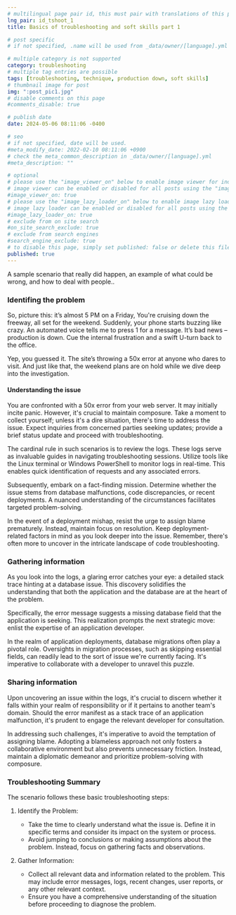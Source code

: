 ```yaml
---
# multilingual page pair id, this must pair with translations of this page. (This name must be unique)
lng_pair: id_tshoot_1
title: Basics of troubleshooting and soft skills part 1

# post specific
# if not specified, .name will be used from _data/owner/[language].yml

# multiple category is not supported
category: troubleshooting
# multiple tag entries are possible
tags: [troubleshooting, technique, production down, soft skills]
# thumbnail image for post
img: ":post_pic1.jpg"
# disable comments on this page
#comments_disable: true

# publish date
date: 2024-05-06 08:11:06 -0400

# seo
# if not specified, date will be used.
#meta_modify_date: 2022-02-10 08:11:06 +0900
# check the meta_common_description in _data/owner/[language].yml
#meta_description: ""

# optional
# please use the "image_viewer_on" below to enable image viewer for individual pages or posts (_posts/ or [language]/_posts folders).
# image viewer can be enabled or disabled for all posts using the "image_viewer_posts: true" setting in _data/conf/main.yml.
#image_viewer_on: true
# please use the "image_lazy_loader_on" below to enable image lazy loader for individual pages or posts (_posts/ or [language]/_posts folders).
# image lazy loader can be enabled or disabled for all posts using the "image_lazy_loader_posts: true" setting in _data/conf/main.yml.
#image_lazy_loader_on: true
# exclude from on site search
#on_site_search_exclude: true
# exclude from search engines
#search_engine_exclude: true
# to disable this page, simply set published: false or delete this file
published: true
---
```

<!-- outline-start -->

A sample scenario that really did happen, an example of what could be wrong, and how to deal with people..

<!-- outline-end -->

### Identifing the problem

So, picture this: it’s almost 5 PM on a Friday, You're cruising down the freeway, all set for the weekend. Suddenly, your phone starts buzzing like crazy. An automated voice tells me to press 1 for a message. It’s bad news – production is down. Cue the internal frustration and a swift U-turn back to the office.

Yep, you guessed it. The site’s throwing a 50x error at anyone who dares to visit. And just like that, the weekend plans are on hold while we dive deep into the investigation.

#### Understanding the issue
You are confronted with a 50x error from your web server. It may initially incite panic. However, it's crucial to maintain composure. Take a moment to collect yourself; unless it's a dire situation, there's time to address the issue. Expect inquiries from concerned parties seeking updates; provide a brief status update and proceed with troubleshooting.

The cardinal rule in such scenarios is to review the logs. These logs serve as invaluable guides in navigating troubleshooting sessions. Utilize tools like the Linux terminal or Windows PowerShell to monitor logs in real-time. This enables quick identification of requests and any associated errors.

Subsequently, embark on a fact-finding mission. Determine whether the issue stems from database malfunctions, code discrepancies, or recent deployments. A nuanced understanding of the circumstances facilitates targeted problem-solving.

In the event of a deployment mishap, resist the urge to assign blame prematurely. Instead, maintain focus on resolution. Keep deployment-related factors in mind as you look deeper into the issue. Remember, there's often more to uncover in the intricate landscape of code troubleshooting.

### Gathering information
As you look into the logs, a glaring error catches your eye: a detailed stack trace hinting at a database issue. This discovery solidifies the understanding that both the application and the database are at the heart of the problem.

Specifically, the error message suggests a missing database field that the application is seeking. This realization prompts the next strategic move: enlist the expertise of an application developer.

In the realm of application deployments, database migrations often play a pivotal role. Oversights in migration processes, such as skipping essential fields, can readily lead to the sort of issue we're currently facing. It's imperative to collaborate with a developer to unravel this puzzle.

### Sharing information
Upon uncovering an issue within the logs, it's crucial to discern whether it falls within your realm of responsibility or if it pertains to another team's domain. Should the error manifest as a stack trace of an application malfunction, it's prudent to engage the relevant developer for consultation.

In addressing such challenges, it's imperative to avoid the temptation of assigning blame. Adopting a blameless approach not only fosters a collaborative environment but also prevents unnecessary friction. Instead, maintain a diplomatic demeanor and prioritize problem-solving with composure.

### Troubleshooting Summary
The scenario follows these basic troubleshooting steps:
1. Identify the Problem:

    - Take the time to clearly understand what the issue is. Define it in specific terms and consider its impact on the system or process.
    - Avoid jumping to conclusions or making assumptions about the problem. Instead, focus on gathering facts and observations.

2. Gather Information:

    - Collect all relevant data and information related to the problem. This may include error messages, logs, recent changes, user reports, or any other relevant context.
    - Ensure you have a comprehensive understanding of the situation before proceeding to diagnose the problem.
